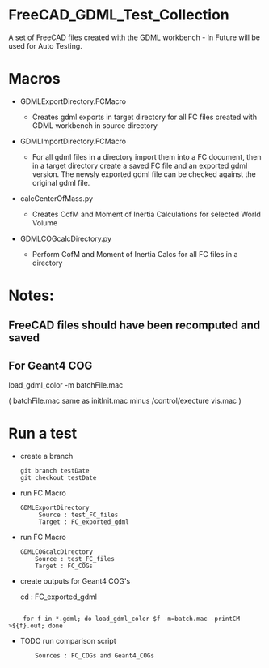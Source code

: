 # FreeCAD_GDML_Test_Collection
A set of FreeCAD files created with the GDML workbench - In Future will be used for Auto Testing.

# Macros

  * GDMLExportDirectory.FCMacro 


      - Creates gdml exports in target directory for all FC files created with GDML workbench in source directory
  * GDMLImportDirectory.FCMacro
      - For all gdml files in a directory import them into a FC document, then in a target directory create a saved FC file and an exported gdml version.
The newsly exported gdml file can be checked against the original gdml file.     
  * calcCenterOfMass.py
      - Creates CofM and Moment of Inertia Calculations for selected World Volume
  * GDMLCOGcalcDirectory.py
     - Perform CofM and Moment of Inertia Calcs for all FC files in a directory 

# Notes: 

## FreeCAD files should have been recomputed and saved

## For Geant4 COG

  load_gdml_color -m batchFile.mac

  ( batchFile.mac same as initInit.mac minus /control/execture vis.mac )

# Run a test

  * create a branch

        git branch testDate
        git checkout testDate

  * run FC Macro

        GDMLExportDirectory
             Source : test_FC_files
             Target : FC_exported_gdml

  * run FC Macro

        GDMLCOGcalcDirectory
            Source : test_FC_files
            Target : FC_COGs

  * create outputs for Geant4 COG's 

    cd  : FC_exported_gdml
```

    for f in *.gdml; do load_gdml_color $f -m=batch.mac -printCM >${f}.out; done
```
  * TODO run comparison script

            Sources : FC_COGs and Geant4_COGs
                                


